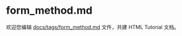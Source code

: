 form_method.md
===

欢迎您编辑 <a target="__blank" href="https://github.com/jaywcjlove/html-tutorial/blob/main/docs/tags/form_method.md">docs/tags/form_method.md</a> 文件，共建 HTML Tutorial 文档。